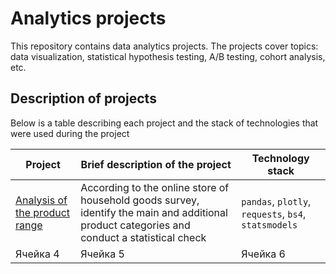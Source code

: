 # Analytics projects
This repository contains data analytics projects. The projects cover topics: data visualization, statistical hypothesis testing, A/B testing, cohort analysis, etc.

## Description of projects
Below is a table describing each project and the stack of technologies that were used during the project

| Project | Brief description of the project | Technology stack |
| ----------- | ----------- | ----------- |
| [Analysis of the product range](https://github.com/Runushkina/analytics_projects/tree/main/Analysis%20of%20the%20product%20range#analysis-of-the-product-range)    | According to the online store of household goods survey, identify the main and additional product categories and conduct a statistical check   | `pandas`, `plotly`, `requests`, `bs4`, `statsmodels`   |
| Ячейка 4    | Ячейка 5   | Ячейка 6   |
